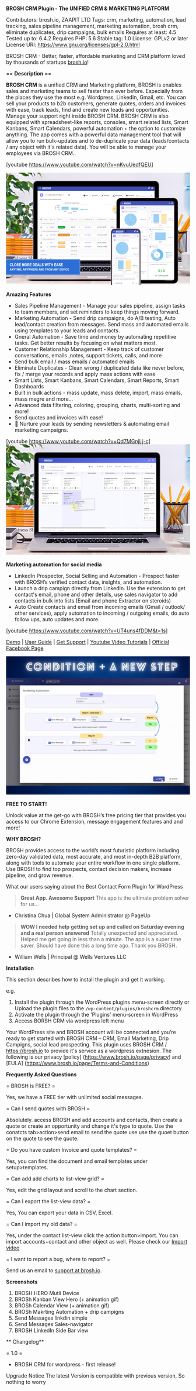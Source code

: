**BROSH CRM Plugin - The UNIFIED CRM & MARKETING PLATFORM** 

Contributors: brosh.io,  ZAAPIT LTD
Tags: crm, marketing, automation, lead tracking, sales pipeline management, marketing automation, brosh crm, eliminate duplicates, drip campaigns, bulk emails
Requires at least: 4.5
Tested up to: 6.4.2
Requires PHP: 5.6
Stable tag: 1.0
License: GPLv2 or later
License URI: https://www.gnu.org/licenses/gpl-2.0.html

BROSH CRM - Better, faster, affordable marketing and CRM platform loved by thousands of startups [brosh.io](brosh.io)!

== **Description** ==

**BROSH CRM** is a unified CRM and Marketing platform, BROSH is  enables sales and marketing teams to sell faster than ever before. 
Especially from the places they use the most e.g. Wordpress, LinkedIn, Gmail, etc. 
You can sell your products to b2b customers, generate quotes, orders and invoices with ease, track leads, find and create new leads and opportunities. 
Manage your support right inside BROSH CRM. 
BROSH CRM is also equipped with spreadsheet-like reports, consoles, smart related lists, Smart Kanbans, Smart Calendars, powerful automation + the option to customize anything. 
The app comes with a powerful data management tool that will allow you to run bulk-updates and to de-duplicate your data (leads/contacts / any object with it's related data).
You will be able to manage your employees via BROSH CRM..

[youtube https://www.youtube.com/watch?v=nKvuUedfQEU]

![BROSH CRM FOR WORDPRESS](/screenshots/brosh_hero_10_2022_multi_device.jpg "BROSH CRM - Hero")

**Amazing Features** 

* Sales Pipeline Management - Manage your sales pipeline, assign tasks to team members, and set reminders to keep things moving forward.
* Marketing Automation - Send drip campaigns, do A/B testing, Auto lead/contact creation from messages. Send mass and automated emails using templates to your leads and contacts.
* Gneral Automation - Save time and money by automating repetitive tasks. Get better results by focusing on what matters most.
* Customer Relationship Management - Keep track of customer conversations, emails ,notes, support tickets, calls, and more
* Send bulk email / mass emails / automated emails
* Eliminate Duplicates - Clean wrong / duplicated data like never before, fix / merge your records and apply mass actions with ease
* Smart Lists, Smart Kanbans, Smart Calendars, Smart Reports, Smart Dashboards
* Built in bulk actions - mass update, mass delete, import, mass emails, mass megre and more...
* Advanced data filtering, coloring, grouping, charts, multi-sorting and more!
* Send quotes and invoices with ease!
* 📧 Nurture your leads by sending newsletters & automating email marketing campaigns.

[youtube https://www.youtube.com/watch?v=Qd7MGnjLj-c]
![BROSH CRM FOR WORDPRESS](/screenshots/knaban_hero_2023.jpg "Kanban")

**Marketing automation for social media**

* LinkedIn Prospector, Social Selling and Automation - Prospect faster with BROSH’s verified contact data, insights, and automation.
* Launch a  drip campign directly from LinkedIn. Use the extension to get contact's email, phone and other details, use sales navigator to add contacts in bulk into lists (Email and phone Extractor on steroids)
* Auto Create contacts and email from incoming emails (Gmail / outlook/ other services), apply automation to incoming  / outgoing emails, do auto follow ups, auto updates and more.
  
[youtube https://www.youtube.com/watch?v=UT4uns4fDDM&t=1s]

[Demo](https://brosh.io/) | [User Guide](https://www.brosh.io/page/Videos) | [Get Support](https://www.brosh.io/page/about-us) | [Youtube Video Tutorials](https://www.youtube.com/watch?v=nKvuUedfQEU&list=UULF0LcuBJyzDtw2_cT_x-dapQ) | [Official Facebook Page](https://www.facebook.com/BROSHCRM)

![BROSH CRM Marketing automation](/screenshots/brosh_marketing_automation.jpg "Marketing automation")


**FREE TO START!**   

Unlock value at the get-go with BROSH’s free pricing tier that provides you access to our Chrome Extension, message engagement features and and more!


**WHY BROSH?** 
 
BROSH provides access to the world’s most futuristic platform including zero-day validated data, most accurate, and most in-depth B2B platform, along with tools to automate your entire workflow in one single platform. Use BROSH to find top prospects, contact decision makers, increase pipeline, and grow revenue.

 What our users saying about the Best Contact Form Plugin for WordPress 

>__Great App. Awesome Support__
>This app is the ultimate problem solver for us... 
-  Christina Chua |  Global System Administrator @ PageUp

>__WOW I needed help getting set up and called on Saturday evening and a real person answered__
>Totally unexpected and appreciated. Helped me get going in less than a minute. The app is a super time saver. Should have done this a long time ago. Thank you BROSH. 
- William Wells |  Principal @ Wells Ventures LLC



**Installation**

This section describes how to install the plugin and get it working.

e.g.

1. Install the plugin through the WordPress plugins menu-screen directly or Upload the plugin files to the `/wp-content/plugins/broshcrm` directory
2. Activate the plugin through the \'Plugins\' menu-screen in WordPress
3. Access BORSH CRM via wordpress left menu 


Your WordPress site and BROSH account will be connected and you’re ready to get started with BROSH CRM – CRM, Email Marketing, Drip Campigns, social lead prospecting.
This plugin uses BROSH CRM / https://brosh.io to provide it's service as a wordpress extnesion.
The following is our privacy [policy] (https://www.brosh.io/page/privacy) and [EULA] (https://www.brosh.io/page/Terms-and-Conditions)



**Frequently Asked Questions** 

= BROSH is FREE? =

Yes, we have a FREE tier with unlimited social messages.

= Can I send quotes with BROSH =

Absolutely. access BROSH and add accounts and contacts, then create a quote or create an opportunity and change it's type to quote. Use the conatcts tab>action>send email to send the quote use use the quoet button on the quote to see the quote.

= Do you have custom Invoice and quote templates? =

Yes, you can find the document and email templates under setup>templates.

= Can add add charts to list-view grid? =

Yes, edit the grid layout and scroll to the chart section.

= Can I export the list-view data? =

Yes, You can export your data in CSV, Excel.

= Can I import my old data? =

Yes, under the contact list-view click the action button>import. You can import accounts+contact and other object as well. Please check our <a href="https://www.youtube.com/watch?v=sL9cQL_nD6A&t=2s">Import video</a>

= I want to report a bug, where to report? =

Send us an email to <a href="mainto:support@brosh.io">support at brosh.io</a>.


**Screenshots** 

1. BROSH HERO Mutli Device
2. BROSh Kanban View Hero (+ animation gif)
3. BROSh Calendar View (+ animation gif)
4. BROSh Makrting Automation + drip campigns
5. Send Messages linkdin simple
6. Send Messages Sales-navigator
7. BROSH LinkedIn Side Bar view


** Changelog** 

= 1.0 =
* BROSH CRM for wordpress - first release!

 Upgrade Notice 
The latest Version is compatible with previous version, So nothing to worry


